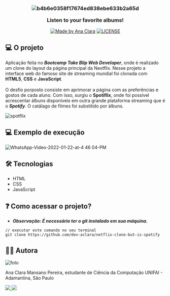 <h3 align="center">
 <br>
 
 ![b4b6e0358f17674ed838ebe633b2a65d](https://user-images.githubusercontent.com/57874018/150651350-6ef57e35-216f-45df-9c8f-f04ee126c15b.png)
  <p align="center"> Listen to your favorite albums! </p>
</h3>

<p align="center">
 <a href="https://www.linkedin.com/in/ana-clara-mansano-5051011ab/"><img alt="Made by Ana Clara" src="https://img.shields.io/badge/made%20by-Ana Clara Mansano-%23fc8406"></a>
 <a href="LICENSE"><img alt="LICENSE" src="https://img.shields.io/badge/license-MIT-%23fc8406"></a>
</p>


 
## 💻 O projeto

Aplicação feita no  ***Bootcamp Take Blip Web Developer***, onde é realizado um clone do layout da página principal da Nextflix. Nesse projeto a interface web do famoso site de streaming mundial foi clonada com **HTML5**, **CSS** e **JavaScript**.
<br>
<br>
O desfio porposto consiste em aprimorar a página com as preferências e gostos de cada aluno. Com isso, surgiu o **Spotiflix**, onde foi possível acrescentar álbuns disponíveis em outra grande plataforma streaming que é o ***Spotify***. O catálago de filmes foi substitído por álbuns.

![spotflix](https://user-images.githubusercontent.com/57874018/150653047-01b7cbd3-b971-4c72-ae2a-434526814645.png)


## 💻 Exemplo de execução
![WhatsApp-Video-2022-01-22-at-4 46 04-PM](https://user-images.githubusercontent.com/57874018/150653392-25ebe882-8819-4ecf-b850-e3fc9f33ea82.gif)

## 🛠️ Tecnologias 

- HTML
- CSS
- JavaScript

## ❓ Como acessar o projeto?
- ***Observação: É necessário ter o git instalado em sua máquina.***
```
// executar este comando no seu terminal
git clone https://github.com/dev-aclara/netflix-clone-but-is-spotify
```

## 👩‍💻 Autora

![foto](https://user-images.githubusercontent.com/57874018/149634003-6d5be3b7-bbbd-47aa-8bf0-06157bd42dca.png)

Ana Clara Mansano Pereira, estudante de Ciência da Computação UNIFAI - Adamantina, São Paulo

<a href="https://www.linkedin.com/in/ana-clara-mansano-5051011ab/"><img src="https://img.shields.io/badge/LinkedIn-0077B5?style=for-the-badge&logo=linkedin&logoColor=white">
</a>
<a href="https://github.com/dev-aclara"><img src="https://img.shields.io/badge/GitHub-100000?style=for-the-badge&logo=github&logoColor=white">
</a>
